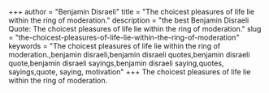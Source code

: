 +++
author = "Benjamin Disraeli"
title = "The choicest pleasures of life lie within the ring of moderation."
description = "the best Benjamin Disraeli Quote: The choicest pleasures of life lie within the ring of moderation."
slug = "the-choicest-pleasures-of-life-lie-within-the-ring-of-moderation"
keywords = "The choicest pleasures of life lie within the ring of moderation.,benjamin disraeli,benjamin disraeli quotes,benjamin disraeli quote,benjamin disraeli sayings,benjamin disraeli saying,quotes, sayings,quote, saying, motivation"
+++
The choicest pleasures of life lie within the ring of moderation.
